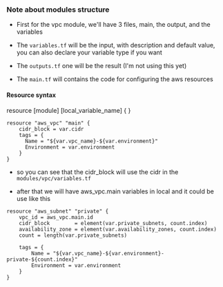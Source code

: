 ### Note about modules structure

- First for the vpc module, we'll have 3 files, main, the output, and the variables

- The `variables.tf` will be the input, with description and default value, you can also declare your variable type if you want
- The `outputs.tf` one will be the result (I'm not using this yet)
- The `main.tf` will contains the code for configuring the aws resources

#### Resource syntax 

resource [module] [local_variable_name] {
    <!-- [input value] -->
}


```
resource "aws_vpc" "main" {
    cidr_block = var.cidr
    tags = {
      Name = "${var.vpc_name}-${var.environment}"
      Environment = var.environment
    }
}
```

- so you can see that the cidr_block will use the cidr in the `modules/vpc/variables.tf`

- after that we will have aws_vpc.main variables in local and it could be use like this

```
resource "aws_subnet" "private" {
    vpc_id = aws_vpc.main.id
    cidr_block        = element(var.private_subnets, count.index)
    availability_zone = element(var.availability_zones, count.index)
    count = length(var.private_subnets)

    tags = {
        Name = "${var.vpc_name}-${var.environment}-private-${count.index}"
        Environment = var.environment
    }
}
```